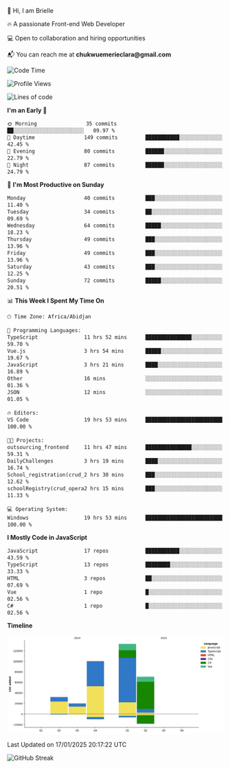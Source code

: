 <div align="left">
  <p>👋 Hi, I am Brielle</p>
  <p>🔥 A passionate Front-end Web Developer</p>
  <p>💻 Open to collaboration and hiring opportunities</p>
  <p>📬 You can reach me at <strong>chukwuemerieclara@gmail.com</strong></p>
</div>


 
 <!--START_SECTION:waka-->
![Code Time](http://img.shields.io/badge/Code%20Time-435%20hrs%2038%20mins-blue)

![Profile Views](http://img.shields.io/badge/Profile%20Views-44-blue)

![Lines of code](https://img.shields.io/badge/From%20Hello%20World%20I%27ve%20Written-260.6%20thousand%20lines%20of%20code-blue)

**I'm an Early 🐤** 

```text
🌞 Morning                35 commits          ██░░░░░░░░░░░░░░░░░░░░░░░   09.97 % 
🌆 Daytime                149 commits         ███████████░░░░░░░░░░░░░░   42.45 % 
🌃 Evening                80 commits          ██████░░░░░░░░░░░░░░░░░░░   22.79 % 
🌙 Night                  87 commits          ██████░░░░░░░░░░░░░░░░░░░   24.79 % 
```
📅 **I'm Most Productive on Sunday** 

```text
Monday                   40 commits          ███░░░░░░░░░░░░░░░░░░░░░░   11.40 % 
Tuesday                  34 commits          ██░░░░░░░░░░░░░░░░░░░░░░░   09.69 % 
Wednesday                64 commits          █████░░░░░░░░░░░░░░░░░░░░   18.23 % 
Thursday                 49 commits          ███░░░░░░░░░░░░░░░░░░░░░░   13.96 % 
Friday                   49 commits          ███░░░░░░░░░░░░░░░░░░░░░░   13.96 % 
Saturday                 43 commits          ███░░░░░░░░░░░░░░░░░░░░░░   12.25 % 
Sunday                   72 commits          █████░░░░░░░░░░░░░░░░░░░░   20.51 % 
```


📊 **This Week I Spent My Time On** 

```text
🕑︎ Time Zone: Africa/Abidjan

💬 Programming Languages: 
TypeScript               11 hrs 52 mins      ███████████████░░░░░░░░░░   59.70 % 
Vue.js                   3 hrs 54 mins       █████░░░░░░░░░░░░░░░░░░░░   19.67 % 
JavaScript               3 hrs 21 mins       ████░░░░░░░░░░░░░░░░░░░░░   16.89 % 
Other                    16 mins             ░░░░░░░░░░░░░░░░░░░░░░░░░   01.36 % 
JSON                     12 mins             ░░░░░░░░░░░░░░░░░░░░░░░░░   01.05 % 

🔥 Editors: 
VS Code                  19 hrs 53 mins      █████████████████████████   100.00 % 

🐱‍💻 Projects: 
outsourcing_frontend     11 hrs 47 mins      ███████████████░░░░░░░░░░   59.31 % 
DailyChallenges          3 hrs 19 mins       ████░░░░░░░░░░░░░░░░░░░░░   16.74 % 
School_registration(crud_2 hrs 30 mins       ███░░░░░░░░░░░░░░░░░░░░░░   12.62 % 
schoolRegistry(crud_opera2 hrs 15 mins       ███░░░░░░░░░░░░░░░░░░░░░░   11.33 % 

💻 Operating System: 
Windows                  19 hrs 53 mins      █████████████████████████   100.00 % 
```

**I Mostly Code in JavaScript** 

```text
JavaScript               17 repos            ███████████░░░░░░░░░░░░░░   43.59 % 
TypeScript               13 repos            ████████░░░░░░░░░░░░░░░░░   33.33 % 
HTML                     3 repos             ██░░░░░░░░░░░░░░░░░░░░░░░   07.69 % 
Vue                      1 repo              █░░░░░░░░░░░░░░░░░░░░░░░░   02.56 % 
C#                       1 repo              █░░░░░░░░░░░░░░░░░░░░░░░░   02.56 % 
```



**Timeline**

![Lines of Code chart](https://raw.githubusercontent.com/Brielle28/Brielle28/main/assets/bar_graph.png)


 Last Updated on 17/01/2025 20:17:22 UTC
<!--END_SECTION:waka-->

![GitHub Streak](https://github-readme-streak-stats.herokuapp.com/?user=Brielle28)



